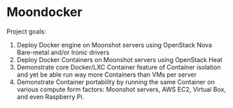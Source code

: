 Moondocker
======

Project goals: 
1. Deploy Docker engine on Moonshot servers using OpenStack Nova Bare-metal and/or Ironic drivers
2. Deploy Docker Containers on Moonshot servers using OpenStack Heat
3. Demonstrate core Docker/LXC Container feature of Container isolation and yet be able run way more Containers than VMs per server
4. Demonstrate Container portability by running the same Container on various compute form factors: Moonshot servers, AWS EC2, Virtual Box, and even Raspberry Pi.



